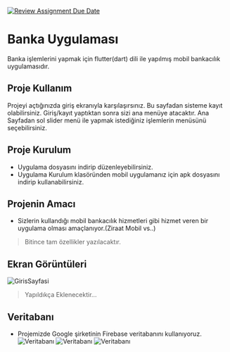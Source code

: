 [![Review Assignment Due Date](https://classroom.github.com/assets/deadline-readme-button-24ddc0f5d75046c5622901739e7c5dd533143b0c8e959d652212380cedb1ea36.svg)](https://classroom.github.com/a/uelKf0-p)
# Banka Uygulaması
Banka işlemlerini yapmak için flutter(dart) dili ile yapılmış mobil bankacılık uygulamasıdır.
## Proje Kullanım
Projeyi açtığınızda giriş ekranıyla karşılaşırsınız. Bu sayfadan sisteme kayıt olabilirsiniz. Giriş/kayıt yaptıktan sonra sizi ana menüye atacaktır. Ana Sayfadan sol slider menü ile yapmak istediğiniz işlemlerin menüsünü seçebilirsiniz.
## Proje Kurulum
* Uygulama dosyasını indirip düzenleyebilirsiniz.
* Uygulama Kurulum klasöründen mobil uygulamanız için apk dosyasını indirip kullanabilirsiniz.
## Projenin Amacı
* Sizlerin kullandığı mobil bankacılık hizmetleri gibi hizmet veren bir uygulama olması amaçlanıyor.(Ziraat Mobil vs..)
> Bitince tam özellikler yazılacaktır.
## Ekran Görüntüleri
![GirisSayfasi](https://github.com/Iskenderun-Technical-University/donem-projesi-cumaliyelbiz/blob/main/Ekran%20G%C3%B6r%C3%BCnt%C3%BCleri/giris_sayfasi.jpg)


> Yapıldıkça Eklenecektir...
## Veritabanı
- Projemizde Google şirketinin Firebase veritabanını kullanıyoruz.
![Veritabanı](https://github.com/Iskenderun-Technical-University/donem-projesi-cumaliyelbiz/blob/main/Ekran%20G%C3%B6r%C3%BCnt%C3%BCleri/veritaban%C4%B1.PNG)
![Veritabanı](https://github.com/Iskenderun-Technical-University/donem-projesi-cumaliyelbiz/blob/main/Ekran%20G%C3%B6r%C3%BCnt%C3%BCleri/veritaban%C4%B12.PNG)
![Veritabanı](https://github.com/Iskenderun-Technical-University/donem-projesi-cumaliyelbiz/blob/main/Ekran%20G%C3%B6r%C3%BCnt%C3%BCleri/veritaban%C4%B13.PNG)
